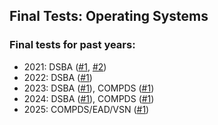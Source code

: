 Final Tests: Operating Systems
---

### Final tests for past years:

* 2021: DSBA ([#1](final_test.md), [#2](final_test2.md))
* 2022: DSBA ([#1](final_test_2022.md))
* 2023: DSBA ([#1](os_final_test_dsba_2023.md)), COMPDS ([#1](os_final_test_compds_2023.md))
* 2024: DSBA ([#1](os_final_test_dsba_2024.md)), COMPDS ([#1](os_final_test_compds_2024.md))
* 2025: COMPDS/EAD/VSN ([#1](os_final_test_compds_2025.md))
